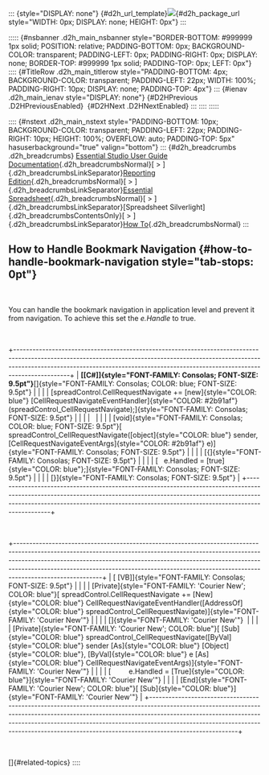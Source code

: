 ::: {style="DISPLAY: none"}
[](ms-xhelp:///?Id=d2h_url_template){#d2h_url_template}![](!package_url!){#d2h_package_url style="WIDTH: 0px; DISPLAY: none; HEIGHT: 0px"}
:::

::::: {#nsbanner .d2h_main_nsbanner style="BORDER-BOTTOM: #999999 1px solid; POSITION: relative; PADDING-BOTTOM: 0px; BACKGROUND-COLOR: transparent; PADDING-LEFT: 0px; PADDING-RIGHT: 0px; DISPLAY: none; BORDER-TOP: #999999 1px solid; PADDING-TOP: 0px; LEFT: 0px"}
:::: {#TitleRow .d2h_main_titlerow style="PADDING-BOTTOM: 4px; BACKGROUND-COLOR: transparent; PADDING-LEFT: 22px; WIDTH: 100%; PADDING-RIGHT: 10px; DISPLAY: none; PADDING-TOP: 4px"}
::: {#ienav .d2h_main_ienav style="DISPLAY: none"}
[](ms-xhelp:///?Id=02592a76-06dc-4d7d-9b55-77f4025032cb){#D2HPrevious .D2HPreviousEnabled}  [](ms-xhelp:///?Id=85b223d9-7f74-46b9-9d0a-3b8136e84d55){#D2HNext .D2HNextEnabled}
:::
::::
:::::

:::: {#nstext .d2h_main_nstext style="PADDING-BOTTOM: 10px; BACKGROUND-COLOR: transparent; PADDING-LEFT: 22px; PADDING-RIGHT: 10px; HEIGHT: 100%; OVERFLOW: auto; PADDING-TOP: 5px" hasuserbackground="true" valign="bottom"}
::: {#d2h_breadcrumbs .d2h_breadcrumbs}
[Essential Studio User Guide Documentation](ms-xhelp:///?Id=12457748-09e3-4d74-a240-8e049cedf030){.d2h_breadcrumbsNormal}[ \> ]{.d2h_breadcrumbsLinkSeparator}[Reporting Edition](ms-xhelp:///?Id=027aa5b6-6676-4f93-ad23-c20e8c45792e){.d2h_breadcrumbsNormal}[ \> ]{.d2h_breadcrumbsLinkSeparator}[Essential Spreadsheet](ms-xhelp:///?Id=25812fa4-b4ea-4485-bbfb-30849a783142){.d2h_breadcrumbsNormal}[ \> ]{.d2h_breadcrumbsLinkSeparator}[Spreadsheet Silverlight]{.d2h_breadcrumbsContentsOnly}[ \> ]{.d2h_breadcrumbsLinkSeparator}[How To](ms-xhelp:///?Id=05d3403f-f834-4747-8b25-636165fdf119){.d2h_breadcrumbsNormal}
:::

## How to Handle Bookmark Navigation {#how-to-handle-bookmark-navigation style="tab-stops: 0pt"}

 

You can handle the bookmark navigation in application level and prevent it from navigation. To achieve this set the *e.Handle* to true.

 

+-----------------------------------------------------------------------------------------------------------------------------------------------------------------------------------------------------------------------------------------------------------+
| **[\[C#\]]{style="FONT-FAMILY: Consolas; FONT-SIZE: 9.5pt"}**[]{style="FONT-FAMILY: Consolas; COLOR: blue; FONT-SIZE: 9.5pt"}                                                                                                                             |
|                                                                                                                                                                                                                                                           |
| [spreadControl.CellRequestNavigate += [new]{style="COLOR: blue"} [CellRequestNavigateEventHandler]{style="COLOR: #2b91af"}(spreadControl_CellRequestNavigate);]{style="FONT-FAMILY: Consolas; FONT-SIZE: 9.5pt"}                                          |
|                                                                                                                                                                                                                                                           |
|                                                                                                                                                                                                                                                           |
|                                                                                                                                                                                                                                                           |
| [void]{style="FONT-FAMILY: Consolas; COLOR: blue; FONT-SIZE: 9.5pt"}[ spreadControl_CellRequestNavigate([object]{style="COLOR: blue"} sender, [CellRequestNavigateEventArgs]{style="COLOR: #2b91af"} e)]{style="FONT-FAMILY: Consolas; FONT-SIZE: 9.5pt"} |
|                                                                                                                                                                                                                                                           |
| [{]{style="FONT-FAMILY: Consolas; FONT-SIZE: 9.5pt"}                                                                                                                                                                                                      |
|                                                                                                                                                                                                                                                           |
| [   e.Handled = [true]{style="COLOR: blue"};]{style="FONT-FAMILY: Consolas; FONT-SIZE: 9.5pt"}                                                                                                                                                            |
|                                                                                                                                                                                                                                                           |
| [}]{style="FONT-FAMILY: Consolas; FONT-SIZE: 9.5pt"}                                                                                                                                                                                                      |
+-----------------------------------------------------------------------------------------------------------------------------------------------------------------------------------------------------------------------------------------------------------+

 

+---------------------------------------------------------------------------------------------------------------------------------------------------------------------------------------------------------------------------------------------------------------------------------------------------------------------------------------------------+
| [ \[VB\]]{style="FONT-FAMILY: Consolas; FONT-SIZE: 9.5pt"}                                                                                                                                                                                                                                                                                        |
|                                                                                                                                                                                                                                                                                                                                                   |
| [Private]{style="FONT-FAMILY: 'Courier New'; COLOR: blue"}[ spreadControl.CellRequestNavigate += [New]{style="COLOR: blue"} CellRequestNavigateEventHandler([AddressOf]{style="COLOR: blue"} spreadControl_CellRequestNavigate)]{style="FONT-FAMILY: 'Courier New'"}                                                                              |
|                                                                                                                                                                                                                                                                                                                                                   |
| []{style="FONT-FAMILY: 'Courier New'"}                                                                                                                                                                                                                                                                                                            |
|                                                                                                                                                                                                                                                                                                                                                   |
| [Private]{style="FONT-FAMILY: 'Courier New'; COLOR: blue"}[ [Sub]{style="COLOR: blue"} spreadControl_CellRequestNavigate([ByVal]{style="COLOR: blue"} sender [As]{style="COLOR: blue"} [Object]{style="COLOR: blue"}, [ByVal]{style="COLOR: blue"} e [As]{style="COLOR: blue"} CellRequestNavigateEventArgs)]{style="FONT-FAMILY: 'Courier New'"} |
|                                                                                                                                                                                                                                                                                                                                                   |
| [         e.Handled = [True]{style="COLOR: blue"}]{style="FONT-FAMILY: 'Courier New'"}                                                                                                                                                                                                                                                            |
|                                                                                                                                                                                                                                                                                                                                                   |
| [End]{style="FONT-FAMILY: 'Courier New'; COLOR: blue"}[ [Sub]{style="COLOR: blue"}]{style="FONT-FAMILY: 'Courier New'"}                                                                                                                                                                                                                           |
+---------------------------------------------------------------------------------------------------------------------------------------------------------------------------------------------------------------------------------------------------------------------------------------------------------------------------------------------------+

 

[]{#related-topics}
::::

